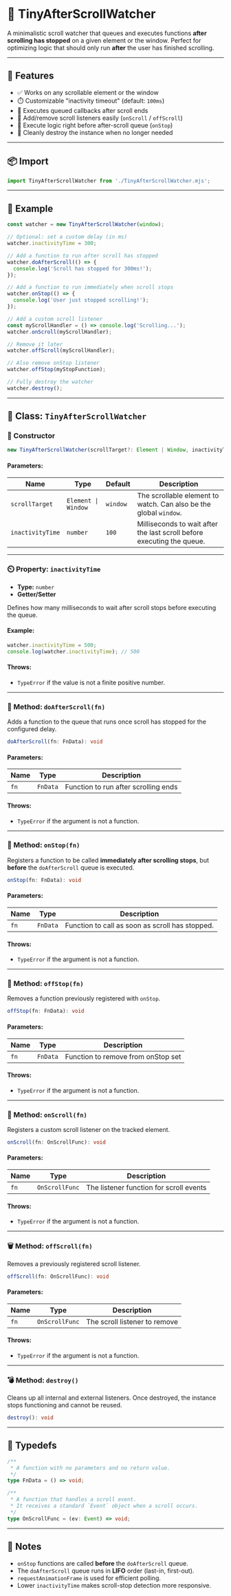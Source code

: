 # 📜 TinyAfterScrollWatcher

A minimalistic scroll watcher that queues and executes functions **after scrolling has stopped** on a given element or the window.
Perfect for optimizing logic that should only run **after** the user has finished scrolling.

---

## 🚀 Features

* ✅ Works on any scrollable element or the window
* ⏱️ Customizable "inactivity timeout" (default: `100ms`)
* 🧠 Executes queued callbacks after scroll ends
* 🧷 Add/remove scroll listeners easily (`onScroll` / `offScroll`)
* 🛑 Execute logic right before after-scroll queue (`onStop`)
* 🧹 Cleanly destroy the instance when no longer needed

---

## 📦 Import

```js
import TinyAfterScrollWatcher from './TinyAfterScrollWatcher.mjs';
```

---

## 🧪 Example

```js
const watcher = new TinyAfterScrollWatcher(window);

// Optional: set a custom delay (in ms)
watcher.inactivityTime = 300;

// Add a function to run after scroll has stopped
watcher.doAfterScroll(() => {
  console.log('Scroll has stopped for 300ms!');
});

// Add a function to run immediately when scroll stops
watcher.onStop(() => {
  console.log('User just stopped scrolling!');
});

// Add a custom scroll listener
const myScrollHandler = () => console.log('Scrolling...');
watcher.onScroll(myScrollHandler);

// Remove it later
watcher.offScroll(myScrollHandler);

// Also remove onStop listener
watcher.offStop(myStopFunction);

// Fully destroy the watcher
watcher.destroy();
```

---

## 🧠 Class: `TinyAfterScrollWatcher`

### 🔧 Constructor

```ts
new TinyAfterScrollWatcher(scrollTarget?: Element | Window, inactivityTime?: number)
```

#### Parameters:

| Name             | Type                | Default  | Description                                                            |
| ---------------- | ------------------- | -------- | ---------------------------------------------------------------------- |
| `scrollTarget`   | `Element \| Window` | `window` | The scrollable element to watch. Can also be the global `window`.      |
| `inactivityTime` | `number`            | `100`    | Milliseconds to wait after the last scroll before executing the queue. |

---

### ⏲️ Property: `inactivityTime`

* **Type:** `number`
* **Getter/Setter**

Defines how many milliseconds to wait after scroll stops before executing the queue.

#### Example:

```js
watcher.inactivityTime = 500;
console.log(watcher.inactivityTime); // 500
```

#### Throws:

* `TypeError` if the value is not a finite positive number.

---

### 🧩 Method: `doAfterScroll(fn)`

Adds a function to the queue that runs once scroll has stopped for the configured delay.

```ts
doAfterScroll(fn: FnData): void
```

#### Parameters:

| Name | Type     | Description                          |
| ---- | -------- | ------------------------------------ |
| `fn` | `FnData` | Function to run after scrolling ends |

#### Throws:

* `TypeError` if the argument is not a function.

---

### 🛑 Method: `onStop(fn)`

Registers a function to be called **immediately after scrolling stops**, but **before** the `doAfterScroll` queue is executed.

```ts
onStop(fn: FnData): void
```

#### Parameters:

| Name | Type     | Description                                     |
| ---- | -------- | ----------------------------------------------- |
| `fn` | `FnData` | Function to call as soon as scroll has stopped. |

#### Throws:

* `TypeError` if the argument is not a function.

---

### 🔁 Method: `offStop(fn)`

Removes a function previously registered with `onStop`.

```ts
offStop(fn: FnData): void
```

#### Parameters:

| Name | Type     | Description                        |
| ---- | -------- | ---------------------------------- |
| `fn` | `FnData` | Function to remove from onStop set |

#### Throws:

* `TypeError` if the argument is not a function.

---

### 🧷 Method: `onScroll(fn)`

Registers a custom scroll listener on the tracked element.

```ts
onScroll(fn: OnScrollFunc): void
```

#### Parameters:

| Name | Type           | Description                             |
| ---- | -------------- | --------------------------------------- |
| `fn` | `OnScrollFunc` | The listener function for scroll events |

#### Throws:

* `TypeError` if the argument is not a function.

---

### 🗑️ Method: `offScroll(fn)`

Removes a previously registered scroll listener.

```ts
offScroll(fn: OnScrollFunc): void
```

#### Parameters:

| Name | Type           | Description                   |
| ---- | -------------- | ----------------------------- |
| `fn` | `OnScrollFunc` | The scroll listener to remove |

#### Throws:

* `TypeError` if the argument is not a function.

---

### 💣 Method: `destroy()`

Cleans up all internal and external listeners.
Once destroyed, the instance stops functioning and cannot be reused.

```ts
destroy(): void
```

---

## 🧾 Typedefs

```ts
/**
 * A function with no parameters and no return value.
 */
type FnData = () => void;

/**
 * A function that handles a scroll event.
 * It receives a standard `Event` object when a scroll occurs.
 */
type OnScrollFunc = (ev: Event) => void;
```

---

## 📝 Notes

* `onStop` functions are called **before** the `doAfterScroll` queue.
* The `doAfterScroll` queue runs in **LIFO** order (last-in, first-out).
* `requestAnimationFrame` is used for efficient polling.
* Lower `inactivityTime` makes scroll-stop detection more responsive.
